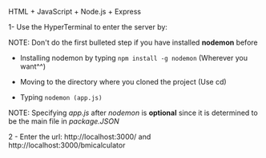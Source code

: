 HTML + JavaScript + Node.js + Express

1- Use the HyperTerminal to enter the server by:

NOTE: Don't do the first bulleted step if you have installed **nodemon** before

- Installing nodemon by typing `npm install -g nodemon` (Wherever you want^^)

- Moving to the directory where you cloned the project (Use cd)

- Typing `nodemon (app.js)`

NOTE: Specifying *app.js* after *nodemon* is **optional** since it is determined to be the main file in *package.JSON*

2 - Enter the url: http://localhost:3000/ and http://localhost:3000/bmicalculator
